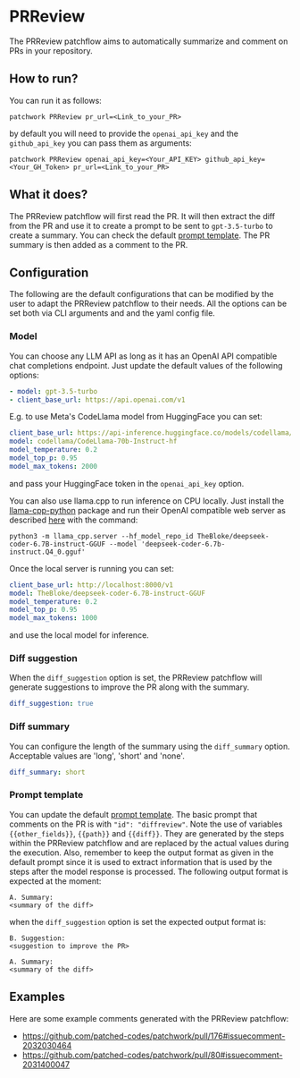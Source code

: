 # PRReview

The PRReview patchflow aims to automatically summarize and comment on PRs in your repository. 

## How to run?
 
You can run it as follows:

`patchwork PRReview pr_url=<Link_to_your_PR>`

by default you will need to provide the `openai_api_key` and the `github_api_key` you can pass them as arguments: 

`patchwork PRReview openai_api_key=<Your_API_KEY> github_api_key=<Your_GH_Token> pr_url=<Link_to_your_PR>`

## What it does?

The PRReview patchflow will first read the PR. It will then extract the diff from the PR and use it to create a prompt to be sent to `gpt-3.5-turbo` to create a summary. You can check the default [prompt template](./pr_review_prompt.json). The PR summary is then added as a comment to the PR.

## Configuration

The following are the default configurations that can be modified by the user to adapt the PRReview patchflow to their needs. All the options can be set both via CLI arguments and and the yaml config file.

### Model

You can choose any LLM API as long as it has an OpenAI API compatible chat completions endpoint. Just update the default values of the following options:

```yaml
- model: gpt-3.5-turbo
- client_base_url: https://api.openai.com/v1
```

E.g. to use Meta's CodeLlama model from HuggingFace you can set:

```yaml
client_base_url: https://api-inference.huggingface.co/models/codellama/CodeLlama-70b-Instruct-hf/v1
model: codellama/CodeLlama-70b-Instruct-hf
model_temperature: 0.2
model_top_p: 0.95
model_max_tokens: 2000
```
and pass your HuggingFace token in the `openai_api_key` option.

You can also use llama.cpp to run inference on CPU locally. Just install the [llama-cpp-python](https://github.com/abetlen/llama-cpp-python) package and run their OpenAI compatible web server as described [here](https://github.com/abetlen/llama-cpp-python) with the command:

`python3 -m llama_cpp.server --hf_model_repo_id TheBloke/deepseek-coder-6.7B-instruct-GGUF --model 'deepseek-coder-6.7b-instruct.Q4_0.gguf'`

Once the local server is running you can set:

```yaml
client_base_url: http://localhost:8000/v1
model: TheBloke/deepseek-coder-6.7B-instruct-GGUF
model_temperature: 0.2
model_top_p: 0.95
model_max_tokens: 1000
```
and use the local model for inference.

### Diff suggestion
When the `diff_suggestion` option is set, the PRReview patchflow will generate suggestions to improve the PR along with the summary.
```yaml
diff_suggestion: true
```

### Diff summary
You can configure the length of the summary using the `diff_summary` option. Acceptable values are 'long', 'short' and 'none'.
```yaml
diff_summary: short
```


### Prompt template

You can update the default [prompt template](./pr_review_prompt.json). The basic prompt that comments on the PR is with `"id": "diffreview"`. Note the use of variables `{{other_fields}}`, `{{path}}` and `{{diff}}`. They are generated by the steps within the PRReview patchflow and are replaced by the actual values during the execution. Also, remember to keep the output format as given in the default prompt since it is used to extract information that is used by the steps after the model response is processed. The following output format is expected at the moment:
```
A. Summary: 
<summary of the diff>
```
when the `diff_suggestion` option is set the expected output format is:
```
B. Suggestion:
<suggestion to improve the PR>

A. Summary:
<summary of the diff>
```

## Examples

Here are some example comments generated with the PRReview patchflow:

- https://github.com/patched-codes/patchwork/pull/176#issuecomment-2032030464
- https://github.com/patched-codes/patchwork/pull/80#issuecomment-2031400047
